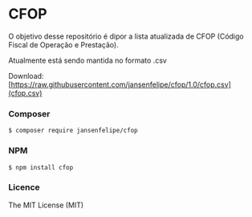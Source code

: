 # CFOP

O objetivo desse repositório é dipor a lista atualizada de CFOP (Código Fiscal de Operação e Prestação).

Atualmente está sendo mantida no formato .csv

Download: [https://raw.githubusercontent.com/jansenfelipe/cfop/1.0/cfop.csv](cfop.csv)

### Composer 

```shell
$ composer require jansenfelipe/cfop
```

### NPM 

```shell
$ npm install cfop
```

### Licence

The MIT License (MIT)
